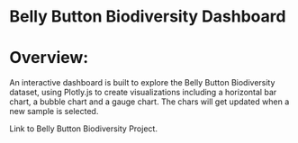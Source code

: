 # Belly Button Biodiversity Dashboard
# Overview:
An interactive dashboard is built to explore the Belly Button Biodiversity dataset, using Plotly.js to create visualizations including a horizontal bar chart, a bubble chart and a gauge chart. The chars will get updated when a new sample is selected.

Link to Belly Button Biodiversity Project.
